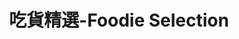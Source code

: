 ---
title: "吃貨精選-Foodie Selection"
description: "探索全台美食競賽，發現在地美味，品嚐競技精神"
keywords:
  - 美食競賽
  - 台灣美食
  - 美食精選
datePublished: "2025-06-30"
dateModified: "2025-07-01"
city: "桃園市"
district: "龍潭區"
award: "所有獎項"
year: "所有年份"
page: 1
count: 1

restaurants:
  - name: "蔣府宴"
    address: "325桃園市龍潭區高原路891號"
    phone: "034716635"
    geo: "24.831896992213164, 121.18647271201995"
    google_map: "https://maps.app.goo.gl/sJMUDtRpuuQ82bL46"
    footinder: "https://footinder.com.tw/%e6%a1%83%e5%9c%92%e5%b8%82%e9%be%8d%e6%bd%ad%e5%8d%80/59226/"
    official: "https://www.chiangfuyan.com.tw/"
    award:
    - name: "台北國際牛肉麵節"
      year: "2024"
    - name: "台北國際牛肉麵節"
      year: "2024"
---